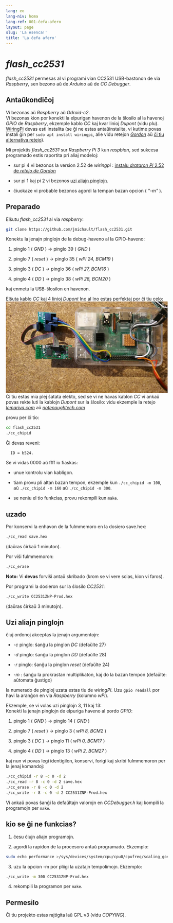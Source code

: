 ```yaml
---
lang: eo
lang-niv: homa
lang-ref: 001-ĉefa-afero
layout: page
slug: 'La esenca!'
title: 'La ĉefa afero'
---
```


# _flash\_cc2531_
 _flash\_cc2531_ permesas al vi programi vian CC2531 USB-bastonon de via _Raspberry_, sen bezono aŭ de _Arduino_ aŭ de _CC Debugger_.

## Antaŭkondiĉoj
Vi bezonas aŭ _Raspberry_ aŭ _Odroid-c2_.  
Vi bezonas kion por konekti la elpurigan havenon de la ŝlosilo al la havenoj _GPIO_ de _Raspberry_, ekzemple kablo _CC_ kaj kvar linioj _Dupont_ (vidu plu).   
[WiringPi](http://wiringpi.com/) devas esti instalita (se ĝi ne estas antaŭinstalita, vi kutime povas instali ĝin per `sudo apt install wiringpi`, alie vidu retejon [ _Gordon_](http://wiringpi.com/) aŭ [ĉi tiu alternativa retejo](https://github.com/WiringPi/WiringPi)).  

Mi projektis _flash\_cc2531_ sur _Raspberry Pi 3_ kun _raspbian_, sed sukcesa programado estis raportita pri aliaj modeloj:  
 * sur pi 4 vi bezonos la version 2.52 de _wiringpi_ :  [instalu _drataron Pi_ 2.52 de _retejo de Gordon_](http://wiringpi.com/wiringpi-updated-to-2-52-for-the-raspberry-pi-4b/)


 * sur pi 1 kaj pi 2 vi bezonos [uzi aliajn pinglojn](#uzi_aliajn_pinglojn).

 * ĉiuokaze vi probable bezonos agordi la tempan bazan opcion ( _"-m"_ ).


## Preparado

Elŝutu _flash\_cc2531_ al via _raspberry_:
```bash
git clone https://github.com/jmichault/flash_cc2531.git
```

Konektu la jenajn pinglojn de la debug-haveno al la GPIO-haveno:

 1. pinglo 1 ( _GND_ ) -> pinglo 39 ( _GND_ )

 2. pinglo 7 ( _reset_ ) -> pinglo 35 ( _wPi 24, BCM19_ )

 3. pinglo 3 ( _DC_ ) -> pinglo 36 ( _wPi 27, BCM16_ )

 4. pinglo 4 ( _DD_ ) -> pinglo 38 ( _wPi 28, BCM20_ )


kaj enmetu la USB-ŝlosilon en havenon.

Elŝuta kablo _CC_ kaj 4 linioj _Dupont_ Ino al Ino estas perfektaj por ĉi tiu celo:
![foto de la ŝlosilo kaj la _frambo_](https://github.com/jmichault/files/raw/master/Raspberry-CC2531.jpg)
Ĉi tiu estas mia plej ŝatata elekto, sed se vi ne havas kablon _CC_ vi ankaŭ povas rekte luti la kablojn _Dupont_ sur la ŝlosilo: vidu ekzemple la retejo [ _lemariva.com_](https://lemariva.com/blog/2019/08/zigbee-flashing-cc2531-using-raspberry-pi-without-cc-debugger) aŭ [ _notenoughtech.com_](https://notenoughtech.com/home-automation/flashing-cc2531-without-cc-debugger/)


provu per ĉi tio:
```bash
cd flash_cc2531
./cc_chipid
```
Ĝi devas reveni:
```
  ID = b524.
```
Se vi vidas 0000 aŭ ffff io fiaskas:  
 * unue kontrolu vian kabligon.

 * tiam provu pli altan bazan tempon, ekzemple kun `./cc_chipid -m 100`, aŭ `./cc_chipid -m 160` aŭ `./cc_chipid -m 300`.

 * se neniu el tio funkcias, provu rekompili kun `make`.



## uzado
Por konservi la enhavon de la fulmmemoro en la dosiero save.hex:
```bash
./cc_read save.hex
```
(daŭras ĉirkaŭ 1 minuton).

Por viŝi fulmmemoron:
```bash
./cc_erase
```
**Noto:** Vi **devas** forviŝi antaŭ skribado (krom se vi vere scias, kion vi faros).

Por programi la dosieron sur la ŝlosilo _CC2531_:
```bash
./cc_write CC2531ZNP-Prod.hex
```
(daŭras ĉirkaŭ 3 minutojn).

<a id="uzi_aliajn_pinglojn"></a>
## Uzi aliajn pinglojn

ĉiuj ordonoj akceptas la jenajn argumentojn:

 * _-c_ pinglo: ŝanĝu la pinglon _DC_ (defaŭlte 27)

 * _-d_ pinglo: ŝanĝu la pinglon _DD_ (defaŭlte 28)

 * _-r_ pinglo: ŝanĝu la pinglon _reset_ (defaŭlte 24)

 * _-m_ : ŝanĝu la prokrastan multiplikaton, kaj do la bazan tempon (defaŭlte: aŭtomata ĝustigo)


la numerado de pingloj uzata estas tiu de _wiringPi_. Uzu `gpio readall` por havi la aranĝon en via _Raspberry_ (kolumno _wPi_).

Ekzemple, se vi volas uzi pinglojn 3, 11 kaj 13:  
Konekti la jenajn pinglojn de elpuriga haveno al pordo _GPIO_:

 1. pinglo 1 ( _GND_ ) -> pinglo 14 ( _GND_ )

 2. pinglo 7 ( _reset_ ) -> pinglo 3 ( _wPi 8, BCM2_ )

 3. pinglo 3 ( _DC_ ) -> pinglo 11 ( _wPi 0, BCM17_ )

 4. pinglo 4 ( _DD_ ) -> pinglo 13 ( _wPi 2, BCM27_ )


kaj nun vi povas legi identigilon, konservi, forigi kaj skribi fulmmemoron per la jenaj komandoj:
```bash
./cc_chipid -r 8 -c 0 -d 2
./cc_read -r 8 -c 0 -d 2 save.hex
./cc_erase -r 8 -c 0 -d 2
./cc_write -r 8 -c 0 -d 2 CC2531ZNP-Prod.hex
```

Vi ankaŭ povas ŝanĝi la defaŭltajn valorojn en _CCDebugger.h_ kaj kompili la programojn per `make`.

## kio se ĝi ne funkcias?

1. ĉesu ĉiujn aliajn programojn.

2. agordi la rapidon de la procesoro antaŭ programado. Ekzemplo:  

```bash
sudo echo performance >/sys/devices/system/cpu/cpu0/cpufreq/scaling_governor
```
3. uzu la opcion -m por pliigi la uzatajn tempolimojn. Ekzemplo:  

```bash
./cc_write -m 300 CC2531ZNP-Prod.hex
```
4. rekompili la programon per `make`.


## Permesilo

Ĉi tiu projekto estas rajtigita laŭ GPL v3 (vidu _COPYING_).
